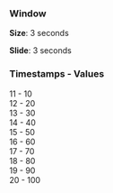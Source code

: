 ### Window

__Size__: 3 seconds

__Slide__: 3 seconds

### Timestamps - Values

11 - 10  
12 - 20  
13 - 30  
14 - 40  
15 - 50  
16 - 60  
17 - 70  
18 - 80  
19 - 90  
20 - 100


